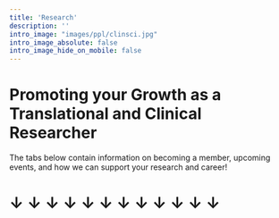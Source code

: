 ```yaml
---
title: 'Research'
description: ''
intro_image: "images/ppl/clinsci.jpg"
intro_image_absolute: false
intro_image_hide_on_mobile: false
---
```


# Promoting your Growth as a Translational and Clinical Researcher
The tabs below contain information on becoming a member, upcoming events, and how we can support your research and career!
# &darr; &darr; &darr; &darr; &darr; &darr; &darr; &darr; &darr; &darr; &darr; &darr;
